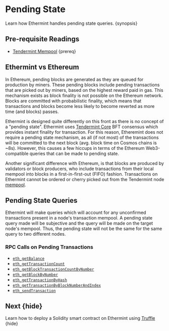 <!--
order: 2
-->

# Pending State

Learn how Ethermint handles pending state queries. {synopsis}

## Pre-requisite Readings

- [Tendermint Mempool](https://docs.tendermint.com/master/tendermint-core/mempool.htm) {prereq}

## Ethermint vs Ethereum

In Ethereum, pending blocks are generated as they are queued for production by miners. These pending
blocks include pending transactions that are picked out by miners, based on the highest reward paid
in gas. This mechanism exists as block finality is not possible on the Ethereum network. Blocks are
committed with probabilistic finality, which means that transactions and blocks become less likely
to become reverted as more time (and blocks) passes.

Ethermint is designed quite differently on this front as there is no concept of a "pending state".
Ethermint uses [Tendermint Core](https://docs.tendermint.com/) BFT consensus which provides instant
finality for transaction. For this reason, Etheremint does not require a pending state mechanism, as
all (if not most) of the transactions will be committed to the next block (avg. block time on Cosmos chains is ~8s). However, this causes a
few hiccups in terms of the Ethereum Web3-compatible queries that can be made to pending state.

Another significant difference with Ethereum, is that blocks are produced by validators or block producers, who include transactions from their local mempool into blocks in a
first-in-first-out (FIFO) fashion. Transactions on Ethermint cannot be ordered or cherry picked out from the Tendermint node [mempool](https://docs.tendermint.com/master/tendermint-core/mempool.html#transaction-ordering).

## Pending State Queries

Ethermint will make queries which will account for any unconfirmed transactions present in a node's
transaction mempool. A pending state query made will be subjective and the query will be made on the
target node's mempool. Thus, the pending state will not be the same for the same query to two
different nodes.

### RPC Calls on Pending Transactions

- [`eth_getBalance`](./../basics/json_rpc.md#eth_getbalance)
- [`eth_getTransactionCount`](./../basics/json_rpc.md#eth-gettransactioncount)
- [`eth_getBlockTransactionCountByNumber`](./../basics/json_rpc.md#eth-getblocktransactioncountbynumber)
- [`eth_getBlockByNumber`](./../basics/json_rpc.md#eth-getblockbynumber)
- [`eth_getTransactionByHash`](./../basics/json_rpc.md#eth-gettransactionbyhash)
- [`eth_getTransactionByBlockNumberAndIndex`](./../basics/json_rpc.html#eth-gettransactionbyblockhashandindex)
- [`eth_sendTransaction`](./../basics/json_rpc.md#eth-sendtransaction)

## Next {hide}

Learn how to deploy a Solidity smart contract on Ethermint using [Truffle](./../guides/truffle.md) {hide}
